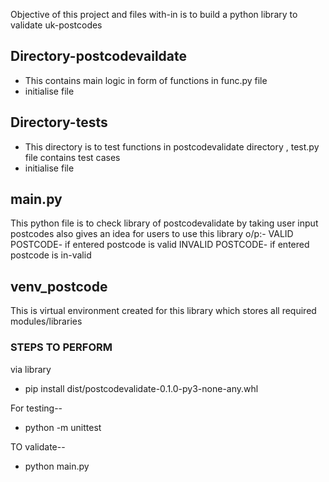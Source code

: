 Objective of this project and files with-in is to build a python library to validate uk-postcodes

## Directory-postcodevaildate
* This contains main logic in form of functions in func.py file 
* initialise file

## Directory-tests
* This directory is to test functions in postcodevalidate directory , test.py file contains test cases 
* initialise file

## main.py
This python file is to check library of postcodevalidate by taking user input postcodes also gives an idea for users to use this library
o/p:- 
VALID POSTCODE- if entered postcode is valid
INVALID POSTCODE- if entered postcode is in-valid

## venv_postcode
This is virtual environment created for this library which stores all required modules/libraries 

### STEPS TO PERFORM ###
via library
* pip install dist/postcodevalidate-0.1.0-py3-none-any.whl

For testing--
* python -m unittest

TO validate--
* python main.py
